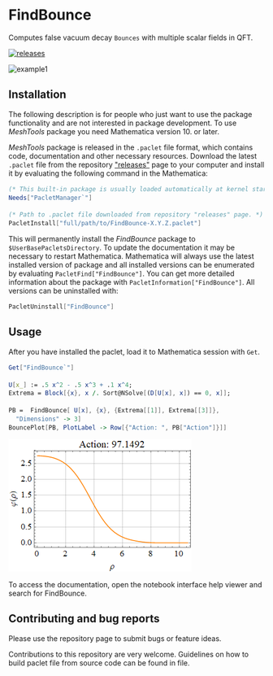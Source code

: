 # FindBounce
Computes false vacuum decay `Bounces` with multiple scalar fields in QFT.

[![releases](http://img.shields.io/github/release-pre/vguada/FindBounces.svg)](https://github.com/vguada/FindBounce/releases)

![example1](Images/ExampleBounces.png)

## Installation

The following description is for people who just want to use the package functionality and
are not interested in package development.
To use _MeshTools_ package you need Mathematica version 10. or later.

_MeshTools_ package is released in the `.paclet` file format, which contains code,
documentation and other necessary resources.
Download the latest `.paclet` file from the
repository ["releases"](https://github.com/vguada/FindBounces/releases) page
to your computer and install it by evaluating the following command in the Mathematica:

```mathematica
(* This built-in package is usually loaded automatically at kernel startup. *)
Needs["PacletManager`"]

(* Path to .paclet file downloaded from repository "releases" page. *)
PacletInstall["full/path/to/FindBounce-X.Y.Z.paclet"]
```

This will permanently install the _FindBounce_ package to `$UserBasePacletsDirectory`.
To update the documentation it may be necessary to restart Mathematica.
Mathematica will always use the latest installed version of package and all installed versions
can be enumerated by evaluating `PacletFind["FindBounce"]`.
You can get more detailed information about the package with `PacletInformation["FindBounce"]`.
All versions can be uninstalled with:

```mathematica
PacletUninstall["FindBounce"]
```

## Usage

After you have installed the paclet, load it to Mathematica session with `Get`.

```mathematica
Get["FindBounce`"]

U[x_] := .5 x^2 - .5 x^3 + .1 x^4;
Extrema = Block[{x}, x /. Sort@NSolve[(D[U[x], x]) == 0, x]];

PB =  FindBounce[ U[x], {x}, {Extrema[[1]], Extrema[[3]]}, 
  "Dimensions" -> 3]
BouncePlot[PB, PlotLabel -> Row[{"Action: ", PB["Action"]}]]
```

![screenshot](Images/ExaplesBounces1D.png )

To access the documentation, open the notebook interface help viewer and search for FindBounce.

## Contributing and bug reports

Please use the repository  page to submit bugs or feature ideas.

Contributions to this repository are very welcome.
Guidelines on how to build paclet file from source code can be found in  file.
